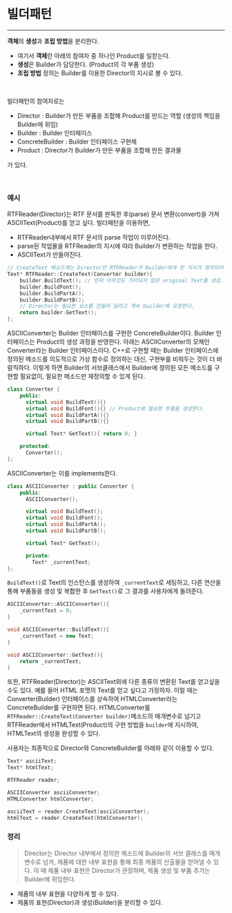 # 빌더패턴
---

**객체**의 **생성**과 **조립 방법**을 분리한다.
- 여기서 **객체**란 아래의 참여자 중 하나인 Product를 일컫는다.
- **생성**은 Builder가 담당한다. (Product의 각 부품 생성)
- **조립 방법** 정의는 Builder를 이용한 Director의 지시로 볼 수 있다.

<br>

빌더패턴의 참여자로는
- Director : Builder가 만든 부품을 조합해 Product를 만드는 역할 (생성의 책임을 Builder에 위임)
- Builder : Builder 인터페이스
- ConcreteBuilder : Builder 인터페이스 구현체
- Product : Director가 Builder가 만든 부품을 조합해 만든 결과물

가 있다.

<br>

### 예시

RTFReader(Director)는 RTF 문서를 판독한 후(parse) 문서 변환(convert)을 거쳐 ASCIIText(Product)를 얻고 싶다. 빌더패턴을 이용하면, <br>
- RTFReader내부에서 RTF 문서의 parse 작업이 이루어진다.
- parse된 작업물을 RTFReader의 지시에 따라 Builder가 변환하는 작업을 한다.
- ASCIIText가 만들어진다. 


```cpp
// CreateText 메소드에는 Director인 RTFReader가 Builder에게 한 지시가 정의되어 있다.
Text* RTFReader::CreateText(Converter builder){
    builder.BuildText(); // 먼저 아무것도 가미되지 않은 original Text를 생성.
    builder.BuildFont();
    builder.BuildPartA();
    builder.BuildPartB();
    // Director는 필요한 요소를 만들어 달라고 계속 builder에 요청한다.
    return builder.GetText();
};
```

ASCIIConverter는 Builder 인터페이스를 구현한 ConcreteBuilder이다. Builder 인터페이스는 Product의 생성 과정을 반영한다. 아래는 ASCIIConverter의 모체인 Converter라는 Builder 인터페이스이다. C++로 구현할 때는 Builder 인터페이스에 정의된 메소드를 의도적으로 가상 함수로 정의하는 대신, 구현부를 비워두는 것이 더 바람직하다. 이렇게 하면 Builder의 서브클래스에서 Builder에 정의된 모든 메소드를 구현할 필요없이, 필요한 메소드만 재정의할 수 있게 된다.
```cpp
class Converter {
    public:
      virtual void BuildText(){}
      virtual void BuildFont(){} // Product에 필요한 부품을 생성한다.
      virtual void BuildPartA(){}
      virtual void BuildPartB(){}

      virtual Text* GetText(){ return 0; }

    protected:
      Converter();
};
```
 
ASCIIConverter는 이를 implements한다.
```cpp
class ASCIIConverter : public Converter {
    public:
      ASCIIConverter();

      virtual void BuildText();
      virtual void BuildFont();
      virtual void BuildPartA();
      virtual void BuildPartB();

      virtual Text* GetText();

      private:
        Text* _currentText;
};
```

`BuildText()`로 Text의 인스턴스를 생성하여 `_currentText`로 세팅하고, 다른 연산을 통해 부품들을 생성 및 복합한 후 `GetText()`로 그 결과를 사용자에게 돌려준다.
```cpp
ASCIIConverter::ASCIIConverter(){
    _currentText = 0;
}

void ASCIIConverter::BuildText(){
    _currentText = new Text;
}

void ASCIIConverter::GetText(){
    return _currentText;
}
```

또한, RTFReader(Director)는 ASCIIText외에 다른 종류의 변환된 Text를 얻고싶을 수도 있다. 예를 들어 HTML 포맷의 Text를 얻고 싶다고 가정하자. 이럴 때는 Converter(Builder) 인터페이스를 상속하여 HTMLConverter라는 ConcreteBuilder를 구현하면 된다. HTMLConverter를 `RTFReader::CreateText(Converter builder)`메소드의 매개변수로 넘기고 RTFReader에서 HTMLText(Product)의 구현 방법을 `builder`에 지시하여, HTMLText의 생성을 완성할 수 있다.

사용자는 최종적으로 Director와 ConcreteBuilder를 아래와 같이 이용할 수 있다.
```cpp
Text* asciiText;
Text* htmlText;

RTFReader reader;

ASCIIConverter asciiConverter;
HTMLConverter htmlConverter;

asciiText = reader.CreateText(asciiConverter);
htmlText = reader.CreateText(htmlConverter);
```
### 정리
> Director는 Director 내부에서 정의한 메소드에 Builder의 서브 클래스를 매개변수로 넘겨, 제품에 대한 내부 표현을 통해 최종 제품의 산출물을 얻어낼 수 있다. 이 때 제품 내부 표현은 Director가 관장하며, 제품 생성 및 부품 추가는 Builder에 위임한다.
- 제품의 내부 표현을 다양하게 할 수 있다.
- 제품의 표현(Director)과 생성(Builder)을 분리할 수 있다. 
